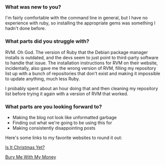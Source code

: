 ### What was new to you?

I'm fairly comfortable with the command line in general, but
I have no experience with ruby, so installing the appropriate gems
was something I hadn't done before.

### What parts did you struggle with?

RVM. Oh God. The version of Ruby that the Debian package manager
installs is outdated, and the devs seem to just point to third-party
software to handle that issue. The installation instructions for RVM
on their website, incidentally, also gave me the wrong version of RVM,
filling my repository list up with a bunch of repositories that don't exist
and making it impossible to update anything, much less Ruby.

I probably spent about an hour doing that and then cleaning my repository
list before trying it again with a version of RVM that worked.

### What parts are you looking forward to?
* Making the blog not look like unformatted garbage
* Finding out what we're going to be using this for
* Making consistently disappointing posts

Here's some links to my favorite websites to round it out:

[Is It Christmas Yet?](https://isitchristmas.com/)

[Bury Me With My Money](http://burymewithmymoney.com/)
